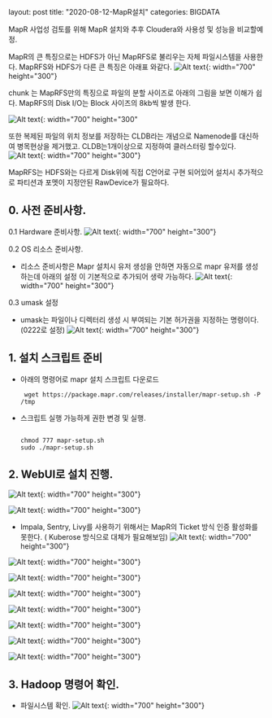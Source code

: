 layout: post
title: "2020-08-12-MapR설치"
categories: BIGDATA

MapR 사업성 검토를 위해 MapR 설치와 추후 Cloudera와 사용성 및 성능을 비교할예정.

MapR의 큰 특징으로는 HDFS가 아닌 MapRFS로 불리우는 자체 파일시스템을 사용한다.
MapRFS와 HDFS가 다른 큰 특징은 아래표 와같다.
 ![Alt text]({{site.url}}/img/posts/2020-08-12-MapR/MapRFS_HDFS.PNG){: width="700" height="300"}

 chunk 는 MapRFS만의 특징으로 파일의 분할 사이즈로 아래의 그림을 보면 이해가 쉽다.
 MapRFS의 Disk I/O는 Block 사이즈의 8kb씩 발생 한다.

 ![Alt text]({{site.url}}/img/posts/2020-08-12-MapR/MapRFS.PNG){: width="700" height="300"


 또한 복제된 파일의 위치 정보를 저장하는 CLDB라는 개념으로 Namenode를 대신하여 병목현상을 제거했고. CLDB는1개이상으로 지정하여 클러스터링 할수있다.
 ![Alt text]({{site.url}}/img/posts/2020-08-12-MapR/CLDB.PNG){: width="700" height="300"}

 MapRFS는 HDFS와는 다르게 Disk위에 직접 C언어로 구현 되어있어 설치시 추가적으로 파티션과 포멧이 지정안된 RawDevice가 필요하다.

## 0. 사전 준비사항.
0.1 Hardware 준비사항.
 ![Alt text]({{site.url}}/img/posts/2020-08-12-MapR/준비사항2.PNG){: width="700" height="300"}

0.2 OS 리소스 준비사항.
- 리소스 준비사항은 Mapr 설치시 유저 생성을 안하면 자동으로 mapr 유저를 생성하는데 아래의 설정
이 기본적으로 추가되어 생략 가능하다.
  ![Alt text]({{site.url}}/img/posts/2020-08-12-MapR/준비사항.PNG){: width="700" height="300"}

0.3 umask 설정
- umask는 파일이나 디렉터리 생성 시 부여되는 기본 허가권을 지정하는 명령이다.(0222로 설정)
 ![Alt text]({{site.url}}/img/posts/2020-08-12-MapR/umask.PNG){: width="700" height="300"}

## 1. 설치 스크립트 준비
- 아래의 명령어로 mapr 설치 스크립트 다운로드
  <pre><code> wget https://package.mapr.com/releases/installer/mapr-setup.sh -P /tmp
  </code></pre>
- 스크립트 실행 가능하게 권한 변경 및 실행.
  <pre><code>
  chmod 777 mapr-setup.sh
  sudo ./mapr-setup.sh
  </code></pre>

## 2. WebUI로 설치 진행.
 ![Alt text]({{site.url}}/img/posts/2020-08-12-MapR/mapr브라우저.PNG){: width="700" height="300"}

 ![Alt text]({{site.url}}/img/posts/2020-08-12-MapR/mapr브라우저2.PNG){: width="700" height="300"}
 - Impala, Sentry, Livy를 사용하기 위해서는 MapR의 Ticket 방식 인증 활성화를 못한다. ( Kuberose 방식으로 대체가 필요해보임)
 ![Alt text]({{site.url}}/img/posts/2020-08-12-MapR/impala.PNG){: width="700" height="300"}

 ![Alt text]({{site.url}}/img/posts/2020-08-12-MapR/mapr브라우저3.PNG){: width="700" height="300"}

 ![Alt text]({{site.url}}/img/posts/2020-08-12-MapR/mapr브라우저4.PNG){: width="700" height="300"}

 ![Alt text]({{site.url}}/img/posts/2020-08-12-MapR/mapr브라우저5.PNG){: width="700" height="300"}

 ![Alt text]({{site.url}}/img/posts/2020-08-12-MapR/mapr브라우저6.PNG){: width="700" height="300"}

 ![Alt text]({{site.url}}/img/posts/2020-08-12-MapR/mapr브라우저7.PNG){: width="700" height="300"}

 ![Alt text]({{site.url}}/img/posts/2020-08-12-MapR/mapr브라우저8.PNG){: width="700" height="300"}

 ![Alt text]({{site.url}}/img/posts/2020-08-12-MapR/완료.PNG){: width="700" height="300"}

 ## 3. Hadoop 명령어 확인.
 - 파일시스템 확인.
 ![Alt text]({{site.url}}/img/posts/2020-08-12-MapR/Hadoop명령어.PNG){: width="700" height="300"}

